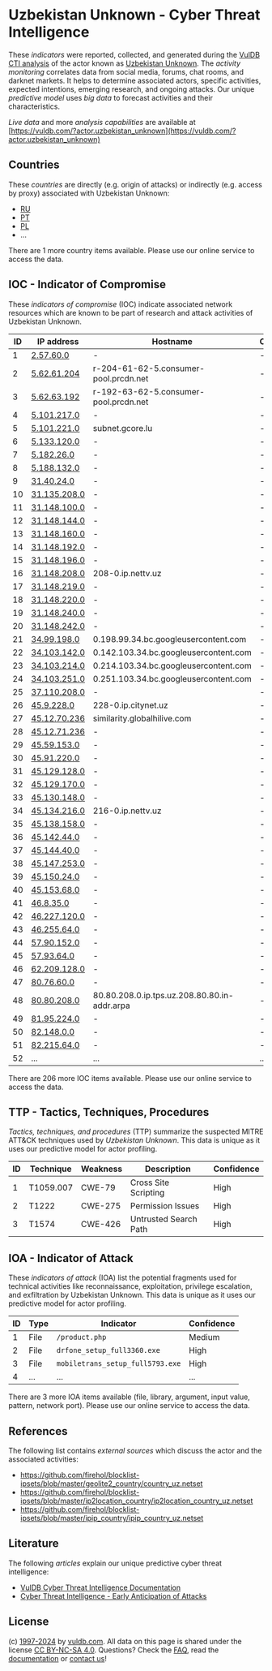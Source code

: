# Uzbekistan Unknown - Cyber Threat Intelligence

These _indicators_ were reported, collected, and generated during the [VulDB CTI analysis](https://vuldb.com/?kb.cti) of the actor known as [Uzbekistan Unknown](https://vuldb.com/?actor.uzbekistan_unknown). The _activity monitoring_ correlates data from social media, forums, chat rooms, and darknet markets. It helps to determine associated actors, specific activities, expected intentions, emerging research, and ongoing attacks. Our unique _predictive model_ uses _big data_ to forecast activities and their characteristics.

_Live data_ and more _analysis capabilities_ are available at [https://vuldb.com/?actor.uzbekistan_unknown](https://vuldb.com/?actor.uzbekistan_unknown)

## Countries

These _countries_ are directly (e.g. origin of attacks) or indirectly (e.g. access by proxy) associated with Uzbekistan Unknown:

* [RU](https://vuldb.com/?country.ru)
* [PT](https://vuldb.com/?country.pt)
* [PL](https://vuldb.com/?country.pl)
* ...

There are 1 more country items available. Please use our online service to access the data.

## IOC - Indicator of Compromise

These _indicators of compromise_ (IOC) indicate associated network resources which are known to be part of research and attack activities of Uzbekistan Unknown.

ID | IP address | Hostname | Campaign | Confidence
-- | ---------- | -------- | -------- | ----------
1 | [2.57.60.0](https://vuldb.com/?ip.2.57.60.0) | - | - | High
2 | [5.62.61.204](https://vuldb.com/?ip.5.62.61.204) | r-204-61-62-5.consumer-pool.prcdn.net | - | High
3 | [5.62.63.192](https://vuldb.com/?ip.5.62.63.192) | r-192-63-62-5.consumer-pool.prcdn.net | - | High
4 | [5.101.217.0](https://vuldb.com/?ip.5.101.217.0) | - | - | High
5 | [5.101.221.0](https://vuldb.com/?ip.5.101.221.0) | subnet.gcore.lu | - | High
6 | [5.133.120.0](https://vuldb.com/?ip.5.133.120.0) | - | - | High
7 | [5.182.26.0](https://vuldb.com/?ip.5.182.26.0) | - | - | High
8 | [5.188.132.0](https://vuldb.com/?ip.5.188.132.0) | - | - | High
9 | [31.40.24.0](https://vuldb.com/?ip.31.40.24.0) | - | - | High
10 | [31.135.208.0](https://vuldb.com/?ip.31.135.208.0) | - | - | High
11 | [31.148.100.0](https://vuldb.com/?ip.31.148.100.0) | - | - | High
12 | [31.148.144.0](https://vuldb.com/?ip.31.148.144.0) | - | - | High
13 | [31.148.160.0](https://vuldb.com/?ip.31.148.160.0) | - | - | High
14 | [31.148.192.0](https://vuldb.com/?ip.31.148.192.0) | - | - | High
15 | [31.148.196.0](https://vuldb.com/?ip.31.148.196.0) | - | - | High
16 | [31.148.208.0](https://vuldb.com/?ip.31.148.208.0) | 208-0.ip.nettv.uz | - | High
17 | [31.148.219.0](https://vuldb.com/?ip.31.148.219.0) | - | - | High
18 | [31.148.220.0](https://vuldb.com/?ip.31.148.220.0) | - | - | High
19 | [31.148.240.0](https://vuldb.com/?ip.31.148.240.0) | - | - | High
20 | [31.148.242.0](https://vuldb.com/?ip.31.148.242.0) | - | - | High
21 | [34.99.198.0](https://vuldb.com/?ip.34.99.198.0) | 0.198.99.34.bc.googleusercontent.com | - | Medium
22 | [34.103.142.0](https://vuldb.com/?ip.34.103.142.0) | 0.142.103.34.bc.googleusercontent.com | - | Medium
23 | [34.103.214.0](https://vuldb.com/?ip.34.103.214.0) | 0.214.103.34.bc.googleusercontent.com | - | Medium
24 | [34.103.251.0](https://vuldb.com/?ip.34.103.251.0) | 0.251.103.34.bc.googleusercontent.com | - | Medium
25 | [37.110.208.0](https://vuldb.com/?ip.37.110.208.0) | - | - | High
26 | [45.9.228.0](https://vuldb.com/?ip.45.9.228.0) | 228-0.ip.citynet.uz | - | High
27 | [45.12.70.236](https://vuldb.com/?ip.45.12.70.236) | similarity.globalhilive.com | - | High
28 | [45.12.71.236](https://vuldb.com/?ip.45.12.71.236) | - | - | High
29 | [45.59.153.0](https://vuldb.com/?ip.45.59.153.0) | - | - | High
30 | [45.91.220.0](https://vuldb.com/?ip.45.91.220.0) | - | - | High
31 | [45.129.128.0](https://vuldb.com/?ip.45.129.128.0) | - | - | High
32 | [45.129.170.0](https://vuldb.com/?ip.45.129.170.0) | - | - | High
33 | [45.130.148.0](https://vuldb.com/?ip.45.130.148.0) | - | - | High
34 | [45.134.216.0](https://vuldb.com/?ip.45.134.216.0) | 216-0.ip.nettv.uz | - | High
35 | [45.138.158.0](https://vuldb.com/?ip.45.138.158.0) | - | - | High
36 | [45.142.44.0](https://vuldb.com/?ip.45.142.44.0) | - | - | High
37 | [45.144.40.0](https://vuldb.com/?ip.45.144.40.0) | - | - | High
38 | [45.147.253.0](https://vuldb.com/?ip.45.147.253.0) | - | - | High
39 | [45.150.24.0](https://vuldb.com/?ip.45.150.24.0) | - | - | High
40 | [45.153.68.0](https://vuldb.com/?ip.45.153.68.0) | - | - | High
41 | [46.8.35.0](https://vuldb.com/?ip.46.8.35.0) | - | - | High
42 | [46.227.120.0](https://vuldb.com/?ip.46.227.120.0) | - | - | High
43 | [46.255.64.0](https://vuldb.com/?ip.46.255.64.0) | - | - | High
44 | [57.90.152.0](https://vuldb.com/?ip.57.90.152.0) | - | - | High
45 | [57.93.64.0](https://vuldb.com/?ip.57.93.64.0) | - | - | High
46 | [62.209.128.0](https://vuldb.com/?ip.62.209.128.0) | - | - | High
47 | [80.76.60.0](https://vuldb.com/?ip.80.76.60.0) | - | - | High
48 | [80.80.208.0](https://vuldb.com/?ip.80.80.208.0) | 80.80.208.0.ip.tps.uz.208.80.80.in-addr.arpa | - | High
49 | [81.95.224.0](https://vuldb.com/?ip.81.95.224.0) | - | - | High
50 | [82.148.0.0](https://vuldb.com/?ip.82.148.0.0) | - | - | High
51 | [82.215.64.0](https://vuldb.com/?ip.82.215.64.0) | - | - | High
52 | ... | ... | ... | ...

There are 206 more IOC items available. Please use our online service to access the data.

## TTP - Tactics, Techniques, Procedures

_Tactics, techniques, and procedures_ (TTP) summarize the suspected MITRE ATT&CK techniques used by _Uzbekistan Unknown_. This data is unique as it uses our predictive model for actor profiling.

ID | Technique | Weakness | Description | Confidence
-- | --------- | -------- | ----------- | ----------
1 | T1059.007 | CWE-79 | Cross Site Scripting | High
2 | T1222 | CWE-275 | Permission Issues | High
3 | T1574 | CWE-426 | Untrusted Search Path | High

## IOA - Indicator of Attack

These _indicators of attack_ (IOA) list the potential fragments used for technical activities like reconnaissance, exploitation, privilege escalation, and exfiltration by Uzbekistan Unknown. This data is unique as it uses our predictive model for actor profiling.

ID | Type | Indicator | Confidence
-- | ---- | --------- | ----------
1 | File | `/product.php` | Medium
2 | File | `drfone_setup_full3360.exe` | High
3 | File | `mobiletrans_setup_full5793.exe` | High
4 | ... | ... | ...

There are 3 more IOA items available (file, library, argument, input value, pattern, network port). Please use our online service to access the data.

## References

The following list contains _external sources_ which discuss the actor and the associated activities:

* https://github.com/firehol/blocklist-ipsets/blob/master/geolite2_country/country_uz.netset
* https://github.com/firehol/blocklist-ipsets/blob/master/ip2location_country/ip2location_country_uz.netset
* https://github.com/firehol/blocklist-ipsets/blob/master/ipip_country/ipip_country_uz.netset

## Literature

The following _articles_ explain our unique predictive cyber threat intelligence:

* [VulDB Cyber Threat Intelligence Documentation](https://vuldb.com/?kb.cti)
* [Cyber Threat Intelligence - Early Anticipation of Attacks](https://www.scip.ch/en/?labs.20201022)

## License

(c) [1997-2024](https://vuldb.com/?kb.changelog) by [vuldb.com](https://vuldb.com/?kb.about). All data on this page is shared under the license [CC BY-NC-SA 4.0](https://creativecommons.org/licenses/by-nc-sa/4.0/). Questions? Check the [FAQ](https://vuldb.com/?kb.faq), read the [documentation](https://vuldb.com/?kb) or [contact us](https://vuldb.com/?contact)!
